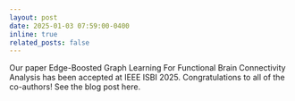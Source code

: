 ```yaml
---
layout: post
date: 2025-01-03 07:59:00-0400
inline: true
related_posts: false
---
```


Our paper Edge-Boosted Graph Learning For Functional Brain Connectivity Analysis has been accepted at IEEE ISBI 2025. Congratulations to all of the co-authors! See the blog post here.
